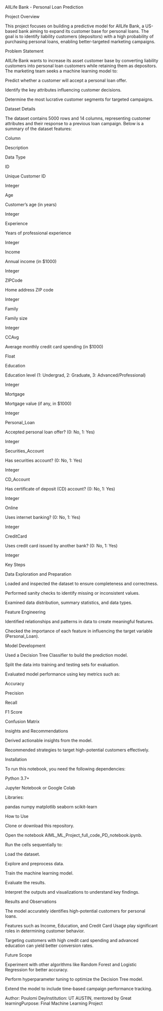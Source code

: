 
AllLife Bank - Personal Loan Prediction

Project Overview

This project focuses on building a predictive model for AllLife Bank, a US-based bank aiming to expand its customer base for personal loans. The goal is to identify liability customers (depositors) with a high probability of purchasing personal loans, enabling better-targeted marketing campaigns.

Problem Statement

AllLife Bank wants to increase its asset customer base by converting liability customers into personal loan customers while retaining them as depositors. The marketing team seeks a machine learning model to:

Predict whether a customer will accept a personal loan offer.

Identify the key attributes influencing customer decisions.

Determine the most lucrative customer segments for targeted campaigns.

Dataset Details

The dataset contains 5000 rows and 14 columns, representing customer attributes and their response to a previous loan campaign. Below is a summary of the dataset features:

Column

Description

Data Type

ID

Unique Customer ID

Integer

Age

Customer’s age (in years)

Integer

Experience

Years of professional experience

Integer

Income

Annual income (in $1000)

Integer

ZIPCode

Home address ZIP code

Integer

Family

Family size

Integer

CCAvg

Average monthly credit card spending (in $1000)

Float

Education

Education level (1: Undergrad, 2: Graduate, 3: Advanced/Professional)

Integer

Mortgage

Mortgage value (if any, in $1000)

Integer

Personal_Loan

Accepted personal loan offer? (0: No, 1: Yes)

Integer

Securities_Account

Has securities account? (0: No, 1: Yes)

Integer

CD_Account

Has certificate of deposit (CD) account? (0: No, 1: Yes)

Integer

Online

Uses internet banking? (0: No, 1: Yes)

Integer

CreditCard

Uses credit card issued by another bank? (0: No, 1: Yes)

Integer

Key Steps

Data Exploration and Preparation

Loaded and inspected the dataset to ensure completeness and correctness.

Performed sanity checks to identify missing or inconsistent values.

Examined data distribution, summary statistics, and data types.

Feature Engineering

Identified relationships and patterns in data to create meaningful features.

Checked the importance of each feature in influencing the target variable (Personal_Loan).

Model Development

Used a Decision Tree Classifier to build the prediction model.

Split the data into training and testing sets for evaluation.

Evaluated model performance using key metrics such as:

Accuracy

Precision

Recall

F1 Score

Confusion Matrix

Insights and Recommendations

Derived actionable insights from the model.

Recommended strategies to target high-potential customers effectively.

Installation

To run this notebook, you need the following dependencies:

Python 3.7+

Jupyter Notebook or Google Colab

Libraries:

pandas
numpy
matplotlib
seaborn
scikit-learn

How to Use

Clone or download this repository.

Open the notebook AIML_ML_Project_full_code_PD_notebook.ipynb.

Run the cells sequentially to:

Load the dataset.

Explore and preprocess data.

Train the machine learning model.

Evaluate the results.

Interpret the outputs and visualizations to understand key findings.

Results and Observations

The model accurately identifies high-potential customers for personal loans.

Features such as Income, Education, and Credit Card Usage play significant roles in determining customer behavior.

Targeting customers with high credit card spending and advanced education can yield better conversion rates.

Future Scope

Experiment with other algorithms like Random Forest and Logistic Regression for better accuracy.

Perform hyperparameter tuning to optimize the Decision Tree model.

Extend the model to include time-based campaign performance tracking.

Author: Poulomi DeyInstitution: UT AUSTIN, mentored by Great learningPurpose: Final Machine Learning Project
